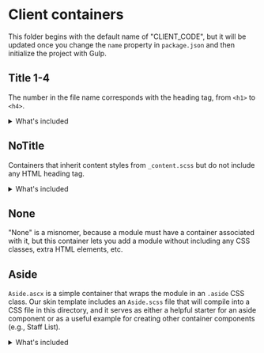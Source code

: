 # Client containers

This folder begins with the default name of "CLIENT_CODE", but it will be updated once you change the `name` property in `package.json` and then initialize the project with Gulp.

## Title 1-4

The number in the file name corresponds with the heading tag, from `<h1>` to `<h4>`.

<details>
  <summary>What's included</summary>
  <p>
    - [x] HTML heading tag
    - [x] `_content.scss` styles
    - [x] TITLE theme object
    - [ ] ICON theme object
  </p>
</details>

## NoTitle

Containers that inherit content styles from `_content.scss` but do not include any HTML heading tag.

<details>
  <summary>What's included</summary>
  <p>
    - [ ] HTML heading tag
    - [x] `_content.scss` styles
    - [ ] TITLE theme object
    - [ ] ICON theme object
  </p>
</details>

## None

"None" is a misnomer, because a module must have a container associated with it, but this container lets you add a module without including any CSS classes, extra HTML elements, etc.

## Aside

`Aside.ascx` is a simple container that wraps the module in an `.aside` CSS class. Our skin template includes an `Aside.scss` file that will compile into a CSS file in this directory, and it serves as either a helpful starter for an aside component or as a useful example for creating other container components (e.g., Staff List).

<details>
  <summary>What's included</summary>
  <p>
    - [ ] HTML heading tag
    - [ ] `_content.scss` styles
    - [ ] TITLE theme object
    - [ ] ICON theme object
  </p>
</details>
